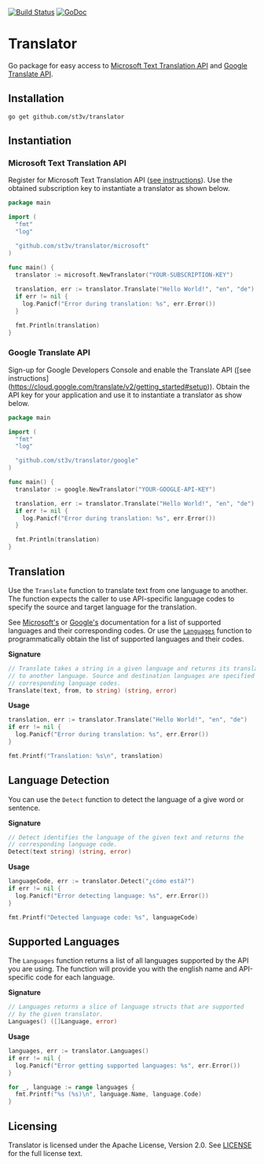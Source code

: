 [![Build Status](https://travis-ci.org/st3v/translator.svg?branch=master)](https://travis-ci.org/st3v/translator)
[![GoDoc](https://godoc.org/github.com/st3v/translator?status.png)](https://godoc.org/github.com/st3v/translator)

Translator
==========

Go package for easy access to 
[Microsoft Text Translation API](http://docs.microsofttranslator.com/text-translate.html) and
[Google Translate API](https://cloud.google.com/translate/docs).

## Installation

```
go get github.com/st3v/translator
```

## Instantiation

### Microsoft Text Translation API

Register for Microsoft Text Translation API ([see instructions](http://docs.microsofttranslator.com/text-translate.html)).
Use the obtained subscription key to instantiate a translator as shown below.

```go
package main

import (
  "fmt"
  "log"

  "github.com/st3v/translator/microsoft"
)

func main() {
  translator := microsoft.NewTranslator("YOUR-SUBSCRIPTION-KEY")
    
  translation, err := translator.Translate("Hello World!", "en", "de")
  if err != nil {
    log.Panicf("Error during translation: %s", err.Error())
  }

  fmt.Println(translation)
}
```

### Google Translate API

Sign-up for Google Developers Console and enable the Translate API ([see instructions] (https://cloud.google.com/translate/v2/getting_started#setup)).
Obtain the API key for your application and use it to instantiate a translator
as show below.

```go
package main

import (
  "fmt"
  "log"

  "github.com/st3v/translator/google"
)

func main() {
  translator := google.NewTranslator("YOUR-GOOGLE-API-KEY")

  translation, err := translator.Translate("Hello World!", "en", "de")
  if err != nil {
    log.Panicf("Error during translation: %s", err.Error())
  }

  fmt.Println(translation)
}
```

## Translation

Use the `Translate` function to translate text from one language to another. The
function expects the caller to use API-specific language codes to specify the source
and target language for the translation. 

See [Microsoft's](https://msdn.microsoft.com/en-us/library/hh456380.aspx) or 
[Google's](https://cloud.google.com/translate/v2/using_rest#language-params)
documentation for a list of supported languages and their corresponding codes.
Or use the [`Languages`](#languages) function to programmatically obtain the list of 
supported languages and their codes.

**Signature**

```go
// Translate takes a string in a given language and returns its translation
// to another language. Source and destination languages are specified by their
// corresponding language codes.
Translate(text, from, to string) (string, error)
```

**Usage**

```go
translation, err := translator.Translate("Hello World!", "en", "de")
if err != nil {
  log.Panicf("Error during translation: %s", err.Error())
}

fmt.Printf("Translation: %s\n", translation)
```

## Language Detection

You can use the `Detect` function to detect the language of a give word or sentence.

**Signature**

```go
// Detect identifies the language of the given text and returns the
// corresponding language code.
Detect(text string) (string, error)
```

**Usage**

```go
languageCode, err := translator.Detect("¿cómo está?")
if err != nil {
  log.Panicf("Error detecting language: %s", err.Error())
}

fmt.Printf("Detected language code: %s", languageCode)
```

## Supported Languages
<a name="languages"></a>

The `Languages` function returns a list of all languages supported 
by the API you are using. The function will provide you with the english 
name and API-specific code for each language.

**Signature**

```go
// Languages returns a slice of language structs that are supported
// by the given translator.
Languages() ([]Language, error)
```

**Usage**

```go
languages, err := translator.Languages()
if err != nil {
  log.Panicf("Error getting supported languages: %s", err.Error())
}

for _, language := range languages {
  fmt.Printf("%s (%s)\n", language.Name, language.Code)
}
```

## Licensing
Translator is licensed under the Apache License, Version 2.0. See
[LICENSE](https://github.com/st3v/translator/blob/master/LICENSE) for the full
license text.

